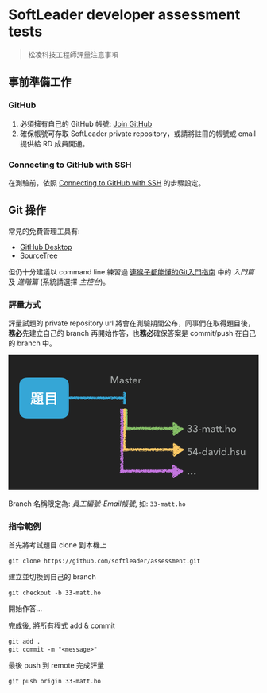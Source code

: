 # SoftLeader developer assessment tests

> 松凌科技工程師評量注意事項

## 事前準備工作

### GitHub

1. 必須擁有自己的 GitHub 帳號: [Join GitHub](https://github.com/join)
2. 確保帳號可存取 SoftLeader private repository，或請將註冊的帳號或 email 提供給 RD 成員開通。

### Connecting to GitHub with SSH

在測驗前，依照 [Connecting to GitHub with SSH](https://help.github.com/articles/connecting-to-github-with-ssh/) 的步驟設定。

## Git 操作

常見的免費管理工具有:

- [GitHub Desktop](https://desktop.github.com/)
- [SourceTree](https://www.sourcetreeapp.com/)

但仍十分建議以 command line 練習過 [連猴子都能懂的Git入門指南](https://backlogtool.com/git-guide/tw/) 中的 *入門篇* 及 *進階篇* (系統請選擇 *主控台*)。

### 評量方式

評量試題的 private repository url 將會在測驗期間公布，同事們在取得題目後，**務必**先建立自己的 branch 再開始作答，也**務必**確保答案是 commit/push 在自己的 branch 中。

![](branches.png)

Branch 名稱限定為: *員工編號*-*Email帳號*, 如: `33-matt.ho`

### 指令範例

首先將考試題目 clone 到本機上

```
git clone https://github.com/softleader/assessment.git
```

建立並切換到自己的 branch

```
git checkout -b 33-matt.ho
```

開始作答...

完成後, 將所有程式 add & commit

```
git add .
git commit -m "<message>"
```

最後 push 到 remote 完成評量

```
git push origin 33-matt.ho
```
